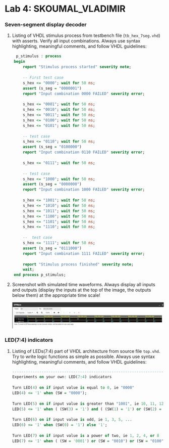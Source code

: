 # Lab 4: SKOUMAL_VLADIMIR

### Seven-segment display decoder

1. Listing of VHDL stimulus process from testbench file (`tb_hex_7seg.vhd`) with asserts. Verify all input combinations. Always use syntax highlighting, meaningful comments, and follow VHDL guidelines:

```vhdl
     p_stimulus : process
    begin
        report "Stimulus process started" severity note;

        -- First test case
        s_hex <= "0000"; wait for 50 ns;
        assert (s_seg = "0000001")
        report "Input combination 0000 FAILED" severity error;
        
        s_hex <= "0001"; wait for 50 ns;
        s_hex <= "0010"; wait for 50 ns;
        s_hex <= "0011"; wait for 50 ns;
        s_hex <= "0100"; wait for 50 ns;
        s_hex <= "0101"; wait for 50 ns;
        
        -- test case
        s_hex <= "0110"; wait for 50 ns;
        assert (s_seg = "0100000")
        report "Input combination 0110 FAILED" severity error;
        
        s_hex <= "0111"; wait for 50 ns;
        
        -- test case                                   
        s_hex <= "1000"; wait for 50 ns;                      
        assert (s_seg = "0000000")                            
        report "Input combination 1000 FAILED" severity error;
        
        s_hex <= "1001"; wait for 50 ns;
        s_hex <= "1010"; wait for 50 ns;
        s_hex <= "1011"; wait for 50 ns;
        s_hex <= "1100"; wait for 50 ns;
        s_hex <= "1101"; wait for 50 ns;
        s_hex <= "1110"; wait for 50 ns;
        
        --  test case
        s_hex <= "1111"; wait for 50 ns;
        assert (s_seg = "0111000")
        report "Input combination 1111 FAILED" severity error;
        
        report "Stimulus process finished" severity note;
        wait;
    end process p_stimulus;
```

2. Screenshot with simulated time waveforms. Always display all inputs and outputs (display the inputs at the top of the image, the outputs below them) at the appropriate time scale!

   ![your figure](images/wave.png)

### LED(7:4) indicators

1. Listing of LEDs(7:4) part of VHDL architecture from source file `top.vhd`. Try to write logic functions as simple as possible. Always use syntax highlighting, meaningful comments, and follow VHDL guidelines:

   ```vhdl
   --------------------------------------------------------------------
   Experiments on your own: LED(7:4) indicators

   Turn LED(4) on if input value is equal to 0, ie "0000"
   LED(4) <= '1' when (SW = "0000"); 

   Turn LED(5) on if input value is greater than "1001", ie 10, 11, 12, ...
   LED(5) <= '1' when ( (SW(3) = '1') and ( (SW(1) = '1') or (SW(2) = '1') ) ) else '0'; 

   Turn LED(6) on if input value is odd, ie 1, 3, 5, ...
   LED(6) <= '1' when (SW(0) = '1') else '1';

   Turn LED(7) on if input value is a power of two, ie 1, 2, 4, or 8
   LED(7) <= '1' when ( (SW = '0001') or (SW = "0010") or (SW = "0100") or (SW = "1000") ) else '0';
   ```
